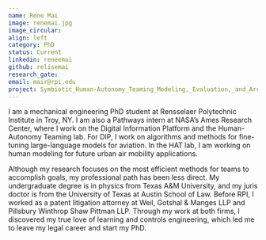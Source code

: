 ```yaml
---
name: Rene Mai
image: renemai.jpg
image_circular:
align: left
category: PhD
status: Current
linkedin: reneemai
github: relisemai
research_gate:
email: mair@rpi.edu
project: Symbiotic_Human-Autonomy_Teaming_Modeling,_Evaluation,_and_Architectures
---
```


I am a mechanical engineering PhD student at Rensselaer Polytechnic Institute in Troy, NY. I am also a Pathways intern at NASA’s Ames Research Center, where I work on the Digital Information Platform and the Human-Autonomy Teaming lab. For DIP, I work on algorithms and methods for fine-tuning large-language models for aviation. In the HAT lab, I am working on human modeling for future urban air mobility applications.

Although my research focuses on the most efficient methods for teams to accomplish goals, my professional path has been less direct. My undergraduate degree is in physics from Texas A&M University, and my juris doctor is from the University of Texas at Austin School of Law. Before RPI, I worked as a patent litigation attorney at Weil, Gotshal & Manges LLP and Pillsbury Winthrop Shaw Pittman LLP. Through my work at both firms, I discovered my true love of learning and controls engineering, which led me to leave my legal career and start my PhD.
